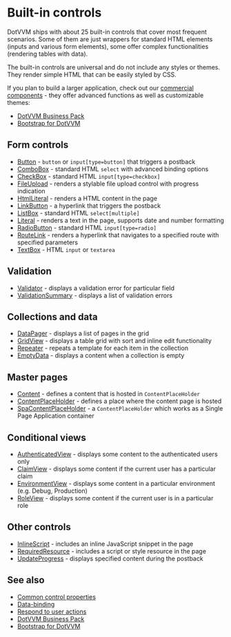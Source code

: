 # Built-in controls

DotVVM ships with about 25 built-in controls that cover most frequent scenarios. Some of them are just wrappers for standard HTML elements (inputs and various form elements), some offer complex functionalities (rendering tables with data).

The built-in controls are universal and do not include any styles or themes. They render simple HTML that can be easily styled by CSS. 

If you plan to build a larger application, check out our [commercial components](https://www.dotvvm.com/products) - they offer advanced functions as well as customizable themes:

* [DotVVM Business Pack](https://www.dotvvm.com/products/dotvvm-business-pack)
* [Bootstrap for DotVVM](https://www.dotvvm.com/products/bootstrap-for-dotvvm)

## Form controls

+ [Button](~/controls/builtin/Button) - `button` or `input[type=button]` that triggers a postback
+ [ComboBox](~/controls/builtin/ComboBox) - standard HTML `select` with advanced binding options
+ [CheckBox](~/controls/builtin/CheckBox) - standard HTML `input[type=checkbox]`
+ [FileUpload](~/controls/builtin/FileUpload) - renders a stylable file upload control with progress indication
+ [HtmlLiteral](~/controls/builtin/HtmlLiteral) - renders a HTML content in the page
+ [LinkButton](~/controls/builtin/LinkButton) - a hyperlink that triggers the postback
+ [ListBox](~/controls/builtin/ListBox) - standard HTML `select[multiple]`
+ [Literal](~/controls/builtin/Literal) - renders a text in the page, supports date and number formatting
+ [RadioButton](~/controls/builtin/RadioButton) - standard HTML `input[type=radio]`
+ [RouteLink](~/controls/builtin/RouteLink) - renders a hyperlink that navigates to a specified route with specified parameters
+ [TextBox](~/controls/builtin/TextBox) - HTML `input` or `textarea`

## Validation
+ [Validator](~/controls/builtin/Validator) - displays a validation error for particular field
+ [ValidationSummary](~/controls/builtin/ValidationSummary) - displays a list of validation errors

## Collections and data
+ [DataPager](~/controls/builtin/DataPager) - displays a list of pages in the grid
+ [GridView](~/controls/builtin/GridView) - displays a table grid with sort and inline edit functionality
+ [Repeater](~/controls/builtin/Repeater) - repeats a template for each item in the collection
+ [EmptyData](~/controls/builtin/EmptyData) - displays a content when a collection is empty

## Master pages
+ [Content](~/controls/builtin/Content) - defines a content that is hosted in `ContentPlaceHolder`
+ [ContentPlaceHolder](~/controls/builtin/ContentPlaceHolder) - defines a place where the content page is hosted
+ [SpaContentPlaceHolder](~/controls/builtin/SpaContentPlaceHolder) - a `ContentPlaceHolder` which works as a Single Page Application container

## Conditional views
+ [AuthenticatedView](~/controls/builtin/AuthenticatedView) - displays some content to the authenticated users only
+ [ClaimView](~/controls/builtin/ClaimView) - displays some content if the current user has a particular claim
+ [EnvironmentView](~/controls/builtin/EnvironmentView) - displays some content in a particular environment (e.g. Debug, Production)
+ [RoleView](~/controls/builtin/RoleView) - displays some content if the current user is in a particular role

## Other controls
+ [InlineScript](~/controls/builtin/InlineScript) - includes an inline JavaScript snippet in the page
+ [RequiredResource](/docs/tutorials/basics-javascript-and-css) - includes a script or style resource in the page
+ [UpdateProgress](~/controls/builtin/UpdateProgress) - displays specified content during the postback

## See also

* [Common control properties](~/pages/concepts/dothtml-markup/common-control-properties)
* [Data-binding](~/pages/concepts/data-binding/overview)
* [Respond to user actions](~/pages/concepts/respond-to-user-actions/overview)
* [DotVVM Business Pack](https://www.dotvvm.com/products/dotvvm-business-pack)
* [Bootstrap for DotVVM](https://www.dotvvm.com/products/bootstrap-for-dotvvm)